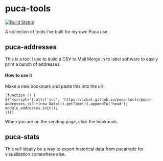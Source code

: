 # puca-tools
[![Build Status](https://travis-ci.org/icbat/puca-tools.svg?branch=master)](https://travis-ci.org/icbat/puca-tools)

A collection of tools I've built for my own Puca use.

## puca-addresses

This is a tool I use to build a CSV to Mail Merge in to label software to easily print a bunch of addresses.

#### How to use it

Make a new bookmark and paste this into the url:

```
(function () {
$('<script>').attr('src', 'https://icbat.github.io/puca-tools/puca-addresses.js?'+(new Date()).getTime()).appendTo('head');
module_addresses.init();
})()
```

When you are on the sending page, click the bookmark.

## puca-stats

This will ideally be a way to export historical data from pucatrade for visualization somewhere else.
